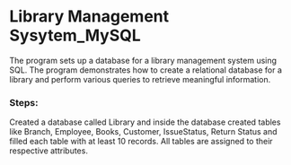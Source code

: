 # Library Management Sysytem_MySQL
The program sets up a database for a library management system using SQL. 
The program demonstrates how to create a relational database for a library and perform various queries to retrieve meaningful information.
### Steps:
Created a database called Library and inside the database created tables like Branch, Employee, Books, Customer, IssueStatus, Return Status and filled each table with at least 10 records.
All tables are assigned to their respective attributes.


